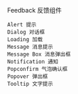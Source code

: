 Feedback 反馈组件    

    Alert 提示
    Dialog 对话框
    Loading 加载
    Message 消息提示
    Message Box 消息弹出框
    Notification 通知
    Popconfirm 气泡确认框
    Popover 弹出框
    Tooltip 文字提示
